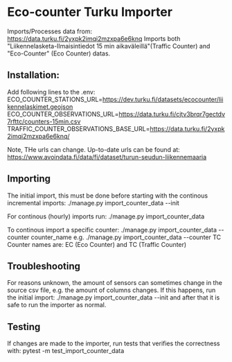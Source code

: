 # Eco-counter Turku Importer

Imports/Processes data from:
https://data.turku.fi/2yxpk2imqi2mzxpa6e6knq 
Imports both "Liikennelasketa-Ilmaisintiedot 15 min aikaväleillä"(Traffic Counter) and "Eco-Counter" (Eco Counter) datas.


## Installation:
Add following lines to the .env:
ECO_COUNTER_STATIONS_URL=https://dev.turku.fi/datasets/ecocounter/liikennelaskimet.geojson
ECO_COUNTER_OBSERVATIONS_URL=https://data.turku.fi/cjtv3brqr7gectdv7rfttc/counters-15min.csv
TRAFFIC_COUNTER_OBSERVATIONS_BASE_URL=https://data.turku.fi/2yxpk2imqi2mzxpa6e6knq/

Note, THe urls can change. Up-to-date urls can be found at:
https://www.avoindata.fi/data/fi/dataset/turun-seudun-liikennemaaria

## Importing

The initial import, this must be done before starting with the continous incremental imports:
./manage.py import_counter_data --init

For continous (hourly) imports run:
./manage.py import_counter_data

To continous import a specific counter: 
./manage.py import_counter_data --counter counter_name
e.g. ./manage.py import_counter_data --counter TC
Counter names are: EC (Eco Counter) and TC (Traffic Counter)

## Troubleshooting

For reasons unknown, the amount of sensors can sometimes change in the source csv file, e.g. the amount of columns changes. If this happens, run the initial import: ./manage.py import_counter_data --init and after that it is safe to run the importer as normal.


## Testing
If changes are made to the importer, run tests that verifies the correctness with:
pytest -m test_import_counter_data

